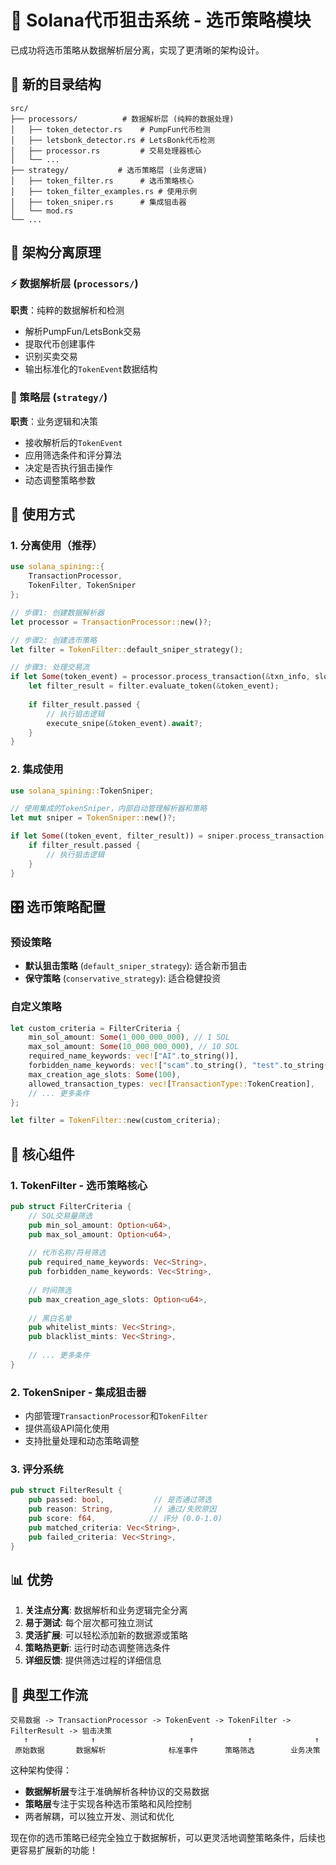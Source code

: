 # 🎯 Solana代币狙击系统 - 选币策略模块

已成功将选币策略从数据解析层分离，实现了更清晰的架构设计。

## 📁 新的目录结构

```
src/
├── processors/          # 数据解析层 (纯粹的数据处理)
│   ├── token_detector.rs    # PumpFun代币检测
│   ├── letsbonk_detector.rs # LetsBonk代币检测  
│   ├── processor.rs         # 交易处理器核心
│   └── ...
├── strategy/           # 选币策略层 (业务逻辑)
│   ├── token_filter.rs      # 选币策略核心
│   ├── token_filter_examples.rs # 使用示例
│   ├── token_sniper.rs      # 集成狙击器
│   └── mod.rs
└── ...
```

## 🔄 架构分离原理

### ⚡ 数据解析层 (`processors/`)
**职责**：纯粹的数据解析和检测
- 解析PumpFun/LetsBonk交易
- 提取代币创建事件
- 识别买卖交易
- 输出标准化的`TokenEvent`数据结构

### 🧠 策略层 (`strategy/`)
**职责**：业务逻辑和决策
- 接收解析后的`TokenEvent`
- 应用筛选条件和评分算法
- 决定是否执行狙击操作
- 动态调整策略参数

## 🚀 使用方式

### 1. 分离使用（推荐）
```rust
use solana_spining::{
    TransactionProcessor, 
    TokenFilter, TokenSniper
};

// 步骤1: 创建数据解析器
let processor = TransactionProcessor::new()?;

// 步骤2: 创建选币策略
let filter = TokenFilter::default_sniper_strategy();

// 步骤3: 处理交易流
if let Some(token_event) = processor.process_transaction(&txn_info, slot).await {
    let filter_result = filter.evaluate_token(&token_event);
    
    if filter_result.passed {
        // 执行狙击逻辑
        execute_snipe(&token_event).await?;
    }
}
```

### 2. 集成使用
```rust
use solana_spining::TokenSniper;

// 使用集成的TokenSniper，内部自动管理解析器和策略
let mut sniper = TokenSniper::new()?;

if let Some((token_event, filter_result)) = sniper.process_transaction(&txn_info, slot).await {
    if filter_result.passed {
        // 执行狙击逻辑
    }
}
```

## 🎛️ 选币策略配置

### 预设策略
- **默认狙击策略** (`default_sniper_strategy`): 适合新币狙击
- **保守策略** (`conservative_strategy`): 适合稳健投资

### 自定义策略
```rust
let custom_criteria = FilterCriteria {
    min_sol_amount: Some(1_000_000_000), // 1 SOL
    max_sol_amount: Some(10_000_000_000), // 10 SOL
    required_name_keywords: vec!["AI".to_string()],
    forbidden_name_keywords: vec!["scam".to_string(), "test".to_string()],
    max_creation_age_slots: Some(100),
    allowed_transaction_types: vec![TransactionType::TokenCreation],
    // ... 更多条件
};

let filter = TokenFilter::new(custom_criteria);
```

## 🔧 核心组件

### 1. TokenFilter - 选币策略核心
```rust
pub struct FilterCriteria {
    // SOL交易量筛选
    pub min_sol_amount: Option<u64>,
    pub max_sol_amount: Option<u64>,
    
    // 代币名称/符号筛选
    pub required_name_keywords: Vec<String>,
    pub forbidden_name_keywords: Vec<String>,
    
    // 时间筛选
    pub max_creation_age_slots: Option<u64>,
    
    // 黑白名单
    pub whitelist_mints: Vec<String>,
    pub blacklist_mints: Vec<String>,
    
    // ... 更多条件
}
```

### 2. TokenSniper - 集成狙击器
- 内部管理`TransactionProcessor`和`TokenFilter`
- 提供高级API简化使用
- 支持批量处理和动态策略调整

### 3. 评分系统
```rust
pub struct FilterResult {
    pub passed: bool,           // 是否通过筛选
    pub reason: String,         // 通过/失败原因
    pub score: f64,            // 评分 (0.0-1.0)
    pub matched_criteria: Vec<String>,
    pub failed_criteria: Vec<String>,
}
```

## 📊 优势

1. **关注点分离**: 数据解析和业务逻辑完全分离
2. **易于测试**: 每个层次都可独立测试
3. **灵活扩展**: 可以轻松添加新的数据源或策略
4. **策略热更新**: 运行时动态调整筛选条件
5. **详细反馈**: 提供筛选过程的详细信息

## 🎯 典型工作流

```
交易数据 -> TransactionProcessor -> TokenEvent -> TokenFilter -> FilterResult -> 狙击决策
   ↑              ↑                     ↑            ↑              ↑
 原始数据       数据解析              标准事件      策略筛选        业务决策
```

这种架构使得：
- **数据解析层**专注于准确解析各种协议的交易数据
- **策略层**专注于实现各种选币策略和风险控制
- 两者解耦，可以独立开发、测试和优化

现在你的选币策略已经完全独立于数据解析，可以更灵活地调整策略条件，后续也更容易扩展新的功能！